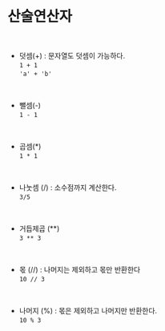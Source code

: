 # 산술연산자
<br>

- 덧셈(+) : 문자열도 덧셈이 가능하다.<br>
`1 + 1`<br>
`'a' + 'b'`

<br>

- 뺄셈(-)<br>
    `1 - 1`

<br>

- 곱셈(*)<br>
    `1 * 1`

<br>

- 나눗셈 (/) : 소수점까지 계산한다.<br>
    `3/5`

<br>

- 거듭제곱 (**)<br>
`3 ** 3`

<br>

- 몫 (//) : 나머지는 제외하고 몫만 반환한다<br>
`10 // 3`

<br>

- 나머지 (%) : 몫은 제외하고 나머지만 반환한다.<br>
`10 % 3`